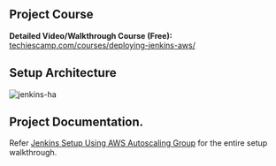 ## Project Course

**Detailed Video/Walkthrough Course (Free):** [techiescamp.com/courses/deploying-jenkins-aws/](https://techiescamp.com/courses/deploying-jenkins-aws/
)

## Setup Architecture 

![jenkins-ha](https://user-images.githubusercontent.com/106984297/226690774-66731923-a2cd-45cc-b387-c959e5b713c1.png)


## Project Documentation.

Refer [Jenkins Setup Using AWS Autoscaling Group](https://devopscube.com/jenkins-autoscaling-setup/) for the entire setup walkthrough.
